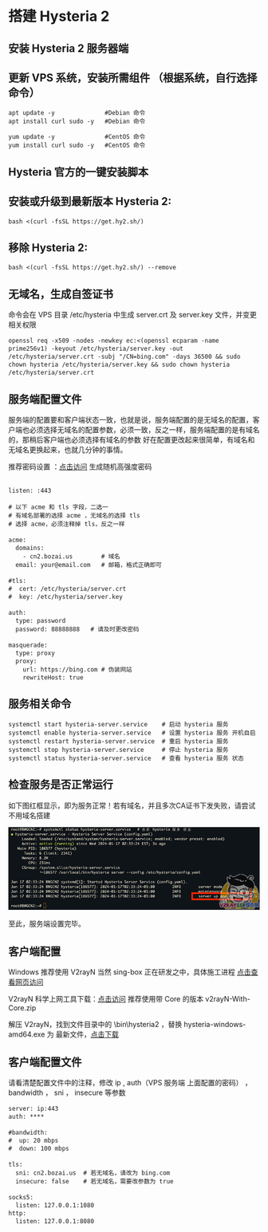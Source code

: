 # 搭建 Hysteria 2
## 安装 Hysteria 2 服务器端
## 更新 VPS 系统，安装所需组件 （根据系统，自行选择命令）
```
apt update -y              #Debian 命令
apt install curl sudo -y   #Debian 命令
```
```
yum update -y              #CentOS 命令
yum install curl sudo -y   #CentOS 命令
```
## Hysteria 官方的一键安装脚本
## 安装或升级到最新版本 Hysteria 2:


```
bash <(curl -fsSL https://get.hy2.sh/)
``` 
## 移除 Hysteria 2:
```
bash <(curl -fsSL https://get.hy2.sh/) --remove
```
## 无域名，生成自签证书
命令会在 VPS 目录 /etc/hysteria 中生成 server.crt 及 server.key 文件，并变更相关权限
```
openssl req -x509 -nodes -newkey ec:<(openssl ecparam -name prime256v1) -keyout /etc/hysteria/server.key -out /etc/hysteria/server.crt -subj "/CN=bing.com" -days 36500 && sudo chown hysteria /etc/hysteria/server.key && sudo chown hysteria /etc/hysteria/server.crt
```
## 服务端配置文件

服务端的配置要和客户端状态一致，也就是说，服务端配置的是无域名的配置，客户端也必须选择无域名的配置参数，必须一致，反之一样，服务端配置的是有域名的，那稍后客户端也必须选择有域名的参数
好在配置更改起来很简单，有域名和无域名更换起来，也就几分钟的事情。

推荐密码设置 ：<a href="https://1password.com/zh-cn/password-generator/">点击访问</a> 生成随机高强度密码

```

listen: :443
 
# 以下 acme 和 tls 字段，二选一
# 有域名部署的选择 acme ，无域名的选择 tls
# 选择 acme，必须注释掉 tls，反之一样
 
acme:
  domains:
    - cn2.bozai.us        # 域名
  email: your@email.com   # 邮箱，格式正确即可
 
#tls:
#  cert: /etc/hysteria/server.crt
#  key: /etc/hysteria/server.key
 
auth:
  type: password
  password: 88888888   # 请及时更改密码
 
masquerade:
  type: proxy
  proxy:
    url: https://bing.com # 伪装网站
    rewriteHost: true

```

## 服务相关命令
```
systemctl start hysteria-server.service    # 启动 hysteria 服务
systemctl enable hysteria-server.service   # 设置 hysteria 服务 开机自启
systemctl restart hysteria-server.service  # 重启 hysteria 服务
systemctl stop hysteria-server.service     # 停止 hysteria 服务
systemctl status hysteria-server.service   # 查看 hysteria 服务 状态
```
## 检查服务是否正常运行

如下图红框显示，即为服务正常！若有域名，并且多次CA证书下发失败，请尝试不用域名搭建


![image](https://github.com/MR-DAzhi/cloud/blob/main/Hysteria%202/1-2.png)

至此，服务端设置完毕。

## 客户端配置
Windows 推荐使用 V2rayN
当然 sing-box 正在研发之中，具体施工进程 <a href="https://github.com/2dust/v2rayN/releases/latest">点击查看网页访问</a>

V2rayN 科学上网工具下载：<a href="https://github.com/2dust/v2rayN/releases/latest">点击访问</a> 推荐使用带 Core 的版本 v2rayN-With-Core.zip

解压 V2rayN，找到文件目录中的 \bin\hysteria2 ，替换 hysteria-windows-amd64.exe 为 最新文件，<a href="https://github.com/apernet/hysteria/releases">点击下载</a>
## 客户端配置文件
请看清楚配置文件中的注释，修改 ip , auth（VPS 服务端 上面配置的密码） ， bandwidth ， sni ， insecure 等参数
```
server: ip:443
auth: ****
 
#bandwidth:
#  up: 20 mbps
#  down: 100 mbps
  
tls:
  sni: cn2.bozai.us  # 若无域名，请改为 bing.com
  insecure: false    # 若无域名，需要改参数为 true
 
socks5:
  listen: 127.0.0.1:1080
http:
  listen: 127.0.0.1:8080
```
